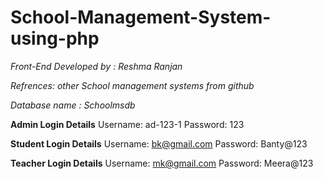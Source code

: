 # School-Management-System-using-php
*Front-End Developed by : Reshma Ranjan*

*Refrences: other School management systems from github*

*Database name : Schoolmsdb*

**Admin Login Details**
Username: ad-123-1
Password: 123

**Student Login Details**
Username: bk@gmail.com
Password: Banty@123

**Teacher Login Details**
Username: mk@gmail.com
Password: Meera@123
